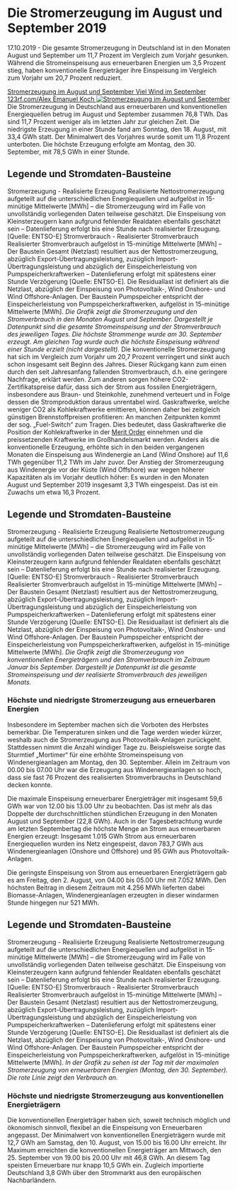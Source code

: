 





# Die Stromerzeugung im August und September 2019


17.10.2019 - Die gesamte Stromerzeugung in Deutschland ist in den Monaten August und September um 11,7 Prozent im Vergleich zum Vorjahr gesunken. Während die Stromeinspeisung aus erneuerbaren Energien um 3,5 Prozent stieg, haben konventionelle Energieträger ihre Einspeisung im Vergleich zum Vorjahr um 20,7 Prozent reduziert.  

[ Stromerzeugung im August und September Viel Wind im September 123rf.com/Alex Emanuel Koch ![Stromerzeugung im August und September](https://www.smard.de/resource/image/14494/landscape_ratio2x1/1200/600/b314c6dcdfff0a7b0acd9f5b5475304e/11BF7F7172CD1F6638352A9EA6787727/36974046-xl-960x466-inlineteaser-gedreht.jpg) ](https://www.smard.de/resource/blob/14494/8457ff42174ba8cc5e9b09b6358a8300/36974046-xl-960x466-inlineteaser-gedreht-data.jpg)
Die Stromerzeugung in Deutschland aus erneuerbaren und konventionellen Energiequellen betrug im August und September zusammen 76,8 TWh. Das sind 11,7 Prozent weniger als im letzten Jahr zur gleichen Zeit. Die niedrigste Erzeugung in einer Stunde fand am Sonntag, den 18. August, mit 33,4 GWh statt. Der Minimalwert des Vorjahres wurde somit um 11,8 Prozent unterboten. Die höchste Erzeugung erfolgte am Montag, den 30. September, mit 78,5 GWh in einer Stunde.  





  

  

## Legende und Stromdaten-Bausteine
Stromerzeugung - Realisierte Erzeugung 
Realisierte Nettostromerzeugung aufgeteilt auf die unterschiedlichen Energiequellen und aufgelöst in 15-minütige Mittelwerte [MWh] – die Stromerzeugung wird im Falle von unvollständig vorliegenden Daten teilweise geschätzt. Die Einspeisung von Kleinsterzeugern kann aufgrund fehlender Realdaten ebenfalls geschätzt sein – Datenlieferung erfolgt bis eine Stunde nach realisierter Erzeugung. [Quelle: ENTSO-E]
Stromverbrauch - Realisierter Stromverbrauch 
Realisierter Stromverbrauch aufgelöst in 15-minütige Mittelwerte [MWh] – Der Baustein Gesamt (Netzlast) resultiert aus der Nettostromerzeugung, abzüglich Export-Übertragungsleistung, zuzüglich Import-Übertragungsleistung und abzüglich der Einspeicherleistung von Pumpspeicherkraftwerken – Datenlieferung erfolgt mit spätestens einer Stunde Verzögerung [Quelle: ENTSO-E]. Die Residuallast ist definiert als die Netzlast, abzüglich der Einspeisung von Photovoltaik-, Wind Onshore- und Wind Offshore-Anlagen. Der Baustein Pumpspeicher entspricht der Einspeicherleistung von Pumpspeicherkraftwerken, aufgelöst in 15-minütige Mittelwerte [MWh].
_Die Grafik zeigt die Stromerzeugung und den Stromverbrauch in den Monaten August und September. Dargestellt je Datenpunkt sind die gesamte Stromeinspeisung und der Stromverbrauch des jeweiligen Tages. Die höchste Strommenge wurde am 30. September erzeugt. Am gleichen Tag wurde auch die höchste Einspeisung während einer Stunde erzielt (nicht dargestellt)._
Die konventionelle Stromerzeugung hat sich im Vergleich zum Vorjahr um 20,7 Prozent verringert und sinkt auch schon insgesamt seit Beginn des Jahres. Dieser Rückgang kann zum einen durch den seit Jahresanfang fallenden Stromverbrauch, d.h. eine geringere Nachfrage, erklärt werden. Zum anderen sorgen höhere CO2-Zertifikatspreise dafür, dass sich der Strom aus fossilen Energieträgern, insbesondere aus Braun- und Steinkohle, zunehmend verteuert und in Folge dessen die Stromproduktion daraus unrentabel wird. Gaskraftwerke, welche weniger CO2 als Kohlekraftwerke emittieren, können daher bei zeitgleich günstigen Brennstoffpreisen profitieren: An manchen Zeitpunkten kommt der sog. „Fuel-Switch“ zum Tragen. Dies bedeutet, dass Gaskraftwerke die Position der Kohlekraftwerke in der [Merit Order](https://www.smard.de/home/wiki-article/446/384) einnehmen und die preissetzenden Kraftwerke im Großhandelsmarkt werden.
Anders als die konventionelle Erzeugung, erhöhte sich in den beiden vergangenen Monaten die Einspeisung aus Windenergie an Land (Wind Onshore) auf 11,6 TWh gegenüber 11,2 TWh im Jahr zuvor. Der Anstieg der Stromerzeugung aus Windenergie vor der Küste (Wind Offshore) war wegen höherer Kapazitäten als im Vorjahr deutlich höher: Es wurden in den Monaten August und September 2019 insgesamt 3,3 TWh eingespeist. Das ist ein Zuwachs um etwa 16,3 Prozent.




  

  

## Legende und Stromdaten-Bausteine
Stromerzeugung - Realisierte Erzeugung 
Realisierte Nettostromerzeugung aufgeteilt auf die unterschiedlichen Energiequellen und aufgelöst in 15-minütige Mittelwerte [MWh] – die Stromerzeugung wird im Falle von unvollständig vorliegenden Daten teilweise geschätzt. Die Einspeisung von Kleinsterzeugern kann aufgrund fehlender Realdaten ebenfalls geschätzt sein – Datenlieferung erfolgt bis eine Stunde nach realisierter Erzeugung. [Quelle: ENTSO-E]
Stromverbrauch - Realisierter Stromverbrauch 
Realisierter Stromverbrauch aufgelöst in 15-minütige Mittelwerte [MWh] – Der Baustein Gesamt (Netzlast) resultiert aus der Nettostromerzeugung, abzüglich Export-Übertragungsleistung, zuzüglich Import-Übertragungsleistung und abzüglich der Einspeicherleistung von Pumpspeicherkraftwerken – Datenlieferung erfolgt mit spätestens einer Stunde Verzögerung [Quelle: ENTSO-E]. Die Residuallast ist definiert als die Netzlast, abzüglich der Einspeisung von Photovoltaik-, Wind Onshore- und Wind Offshore-Anlagen. Der Baustein Pumpspeicher entspricht der Einspeicherleistung von Pumpspeicherkraftwerken, aufgelöst in 15-minütige Mittelwerte [MWh].
_Die Grafik zeigt die Stromerzeugung von konventionellen Energieträgern und den Stromverbrauch im Zeitraum Januar bis September. Dargestellt je Datenpunkt ist die gesamte Stromeinspeisung und der realisierte Stromverbrauch des jeweiligen Monats._  

### Höchste und niedrigste Stromerzeugung aus erneuerbaren Energien  

Insbesondere im September machen sich die Vorboten des Herbstes bemerkbar. Die Temperaturen sinken und die Tage werden wieder kürzer, weshalb auch die Stromerzeugung aus Photovoltaik-Anlagen zurückgeht. Stattdessen nimmt die Anzahl windiger Tage zu. Beispielsweise sorgte das Sturmtief „Mortimer“ für eine erhöhte Stromeinspeisung von Windenergieanlagen am Montag, den 30. September. Allein im Zeitraum von 00.00 bis 07.00 Uhr war die Erzeugung aus Windenergieanlagen so hoch, dass sie fast 76 Prozent des realisierten Stromverbrauchs in Deutschland decken konnte.  

Die maximale Einspeisung erneuerbarer Energieträger mit insgesamt 59,6 GWh war von 12.00 bis 13.00 Uhr zu beobachten. Das ist mehr als das Doppelte der durchschnittlichen stündlichen Erzeugung in den Monaten August und September (22,8 GWh). Auch in der Tagesbetrachtung wurde am letzten Septembertag die höchste Menge an Strom aus erneuerbaren Energien erzeugt: Insgesamt 1.015 GWh Strom aus erneuerbaren Energiequellen wurden ins Netz eingespeist, davon 783,7 GWh aus Windenergieanlagen (Onshore und Offshore) und 95 GWh aus Photovoltaik-Anlagen.  

Die geringste Einspeisung von Strom aus erneuerbaren Energieträgern gab es am Freitag, den 2. August, von 04.00 bis 05.00 Uhr mit 7.052 MWh. Den höchsten Beitrag in diesem Zeitraum mit 4.256 MWh lieferten dabei Biomasse-Anlagen, Windenergieanlagen erzeugten in dieser windarmen Stunde hingegen nur 521 MWh.




  

  

## Legende und Stromdaten-Bausteine
Stromerzeugung - Realisierte Erzeugung 
Realisierte Nettostromerzeugung aufgeteilt auf die unterschiedlichen Energiequellen und aufgelöst in 15-minütige Mittelwerte [MWh] – die Stromerzeugung wird im Falle von unvollständig vorliegenden Daten teilweise geschätzt. Die Einspeisung von Kleinsterzeugern kann aufgrund fehlender Realdaten ebenfalls geschätzt sein – Datenlieferung erfolgt bis eine Stunde nach realisierter Erzeugung. [Quelle: ENTSO-E]
Stromverbrauch - Realisierter Stromverbrauch 
Realisierter Stromverbrauch aufgelöst in 15-minütige Mittelwerte [MWh] – Der Baustein Gesamt (Netzlast) resultiert aus der Nettostromerzeugung, abzüglich Export-Übertragungsleistung, zuzüglich Import-Übertragungsleistung und abzüglich der Einspeicherleistung von Pumpspeicherkraftwerken – Datenlieferung erfolgt mit spätestens einer Stunde Verzögerung [Quelle: ENTSO-E]. Die Residuallast ist definiert als die Netzlast, abzüglich der Einspeisung von Photovoltaik-, Wind Onshore- und Wind Offshore-Anlagen. Der Baustein Pumpspeicher entspricht der Einspeicherleistung von Pumpspeicherkraftwerken, aufgelöst in 15-minütige Mittelwerte [MWh].
_In der Grafik zu sehen ist der Tag mit der maximalen Stromerzeugung von erneuerbaren Energien (Montag, den 30. September). Die rote Linie zeigt den Verbrauch an._  

### Höchste und niedrigste Stromerzeugung aus konventionellen Energieträgern  

Die konventionellen Energieträger haben sich, soweit technisch möglich und ökonomisch sinnvoll, flexibel an die Einspeisung von Erneuerbaren angepasst. Der Minimalwert von konventionellen Energieträgern wurde mit 12,7 GWh am Samstag, den 10. August, von 15.00 bis 16.00 Uhr erreicht. Ihr Maximum erreichten die konventionellen Energieträger am Mittwoch, den 25. September von 19.00 bis 20.00 Uhr mit 46,8 GWh. An diesem Tag speisten Erneuerbare nur knapp 10,5 GWh ein. Zugleich importierte Deutschland 3,8 GWh über den Strommarkt aus den europäischen Nachbarländern.  









